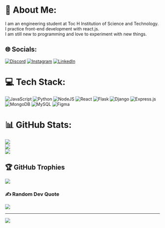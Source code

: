 # 💫 About Me:
I am an engineering student at Toc H Institution of Science and Technology.<br>I practice front-end development with react.js.<br>I am still new to programming and love to experiment with new things.


## 🌐 Socials:
[![Discord](https://img.shields.io/badge/Discord-%237289DA.svg?logo=discord&logoColor=white)](htttps://discord.gg/M.Sahil#8725) [![Instagram](https://img.shields.io/badge/Instagram-%23E4405F.svg?logo=Instagram&logoColor=white)](https://instagram.com/sahilshameer12) [![LinkedIn](https://img.shields.io/badge/LinkedIn-%230077B5.svg?logo=linkedin&logoColor=white)](https://linkedin.com/in/mohammed-sahil-34509b210/) 

# 💻 Tech Stack:
![JavaScript](https://img.shields.io/badge/javascript-%23323330.svg?style=for-the-badge&logo=javascript&logoColor=%23F7DF1E) ![Python](https://img.shields.io/badge/python-3670A0?style=for-the-badge&logo=python&logoColor=ffdd54) ![NodeJS](https://img.shields.io/badge/node.js-6DA55F?style=for-the-badge&logo=node.js&logoColor=white) ![React](https://img.shields.io/badge/react-%2320232a.svg?style=for-the-badge&logo=react&logoColor=%2361DAFB) ![Flask](https://img.shields.io/badge/flask-%23000.svg?style=for-the-badge&logo=flask&logoColor=white) ![Django](https://img.shields.io/badge/django-%23092E20.svg?style=for-the-badge&logo=django&logoColor=white) ![Express.js](https://img.shields.io/badge/express.js-%23404d59.svg?style=for-the-badge&logo=express&logoColor=%2361DAFB) ![MongoDB](https://img.shields.io/badge/MongoDB-%234ea94b.svg?style=for-the-badge&logo=mongodb&logoColor=white) ![MySQL](https://img.shields.io/badge/mysql-%2300f.svg?style=for-the-badge&logo=mysql&logoColor=white) 	![Figma](https://img.shields.io/badge/figma-%23F24E1E.svg?style=for-the-badge&logo=figma&logoColor=white)
# 📊 GitHub Stats:
![](https://github-readme-stats.vercel.app/api?username=SahilShameerDev&theme=tokyonight&hide_border=false&include_all_commits=true&count_private=false)<br/>
![](https://github-readme-streak-stats.herokuapp.com/?user=SahilShameerDev&theme=tokyonight&hide_border=false)<br/>
![](https://github-readme-stats.vercel.app/api/top-langs/?username=SahilShameerDev&theme=tokyonight&hide_border=false&include_all_commits=true&count_private=false&layout=compact)

## 🏆 GitHub Trophies
![](https://github-profile-trophy.vercel.app/?username=SahilShameerDev&theme=radical&no-frame=false&no-bg=true&margin-w=4)

### ✍️ Random Dev Quote
![](https://quotes-github-readme.vercel.app/api?type=vetical&theme=tokyonight)

---
[![](https://visitcount.itsvg.in/api?id=SahilShameerDev&icon=2&color=0)](https://visitcount.itsvg.in)

<!-- Proudly created with GPRM ( https://gprm.itsvg.in ) -->
